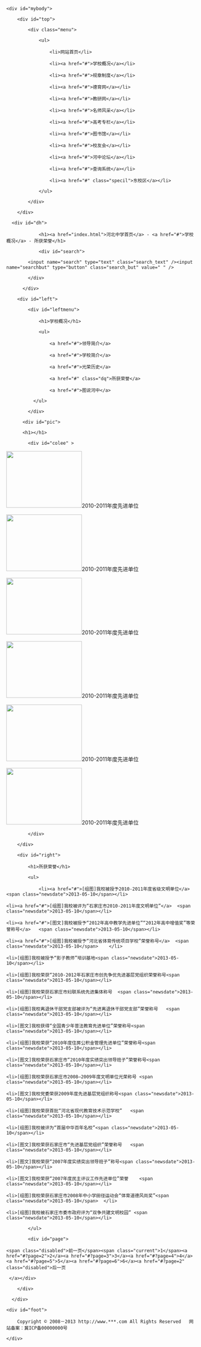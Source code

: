 <!DOCTYPE html PUBLIC "-//W3C//DTD XHTML 1.0 Transitional//EN" "http://www.w3.org/TR/xhtml1/DTD/xhtml1-transitional.dtd">

<html xmlns="http://www.w3.org/1999/xhtml">

<head>

<meta http-equiv="Content-Type" content="text/html; charset=utf-8" />

<title>河北中学</title>

<link href="http://127.0.0.1/secondcms/statics/css/hbschool/news.css" rel="stylesheet" type="text/css" />

</head>

<body>

	<div id="mybody">

    	<div id="top">

        	<div class="menu">

            	<ul>

                	<li>网站首页</li>

                    <li><a href="#">学校概况</a></li>

                    <li><a href="#">规章制度</a></li>

                    <li><a href="#">德育网</a></li>

                    <li><a href="#">教研网</a></li>

                    <li><a href="#">名师风采</a></li>

                    <li><a href="#">高考专栏</a></li>

                    <li><a href="#">图书馆</a></li>

                    <li><a href="#">校友会</a></li>

                    <li><a href="#">河中论坛</a></li>

                    <li><a href="#">查询系统</a></li> 

                    <li><a href="#" class="specil">东校区</a></li>   
                 
                </ul>

            </div>   
        
        </div>

      <div id="dh">

            	<h1><a href="index.html">河北中学首页</a> - <a href="#">学校概况</a> - 所获荣誉</h1>

            	<div id="search">

            <input name="search" type="text" class="search_text" /><input name="searchbut" type="button" class="search_but" value=" " />

            </div>

          </div>

        <div id="left">

        	<div id="leftmenu">

            	<h1>学校概况</h1>

                <ul>

                	<a href="#">领导简介</a>

                    <a href="#">学校简介</a>

                    <a href="#">光荣历史</a>

                    <a href="#" class="dq">所获荣誉</a>

                    <a href="#">图说河中</a>

              </ul>

            </div>

          <div id="pic">

          <h1></h1>

           	<div id="colee" >

<div id="colee1">

<p> <img src="http://127.0.0.1/secondcms/statics/images/hbschool/pic.gif" width="200" height="150" />2010-2011年度先进单位</p>

<p> <img src="http://127.0.0.1/secondcms/statics/images/hbschool/pic.gif" width="200" height="150" />2010-2011年度先进单位</p>

<p> <img src="http://127.0.0.1/secondcms/statics/images/hbschool/pic.gif" width="200" height="150" />2010-2011年度先进单位</p>

<p> <img src="http://127.0.0.1/secondcms/statics/images/hbschool/pic.gif" width="200" height="150" />2010-2011年度先进单位</p>

<p> <img src="http://127.0.0.1/secondcms/statics/images/hbschool/pic.gif" width="200" height="150" />2010-2011年度先进单位</p>

<p> <img src="http://127.0.0.1/secondcms/statics/images/hbschool/pic.gif" width="200" height="150" />2010-2011年度先进单位</p>


</div>

<div id="colee2"></div>

</div>

             
            </div>

        </div>
        
        <div id="right">

        	<h1>所获荣誉</h1>

            <ul>

            	<li><a href="#">[组图]我校被授予2010-2011年度省级文明单位</a>	<span class="newsdate">2013-05-10</span></li>

	<li><a href="#">[组图]我校被评为“石家庄市2010-2011年度文明单位”</a>	<span class="newsdate">2013-05-10</span></li>	

	<li><a href="#">[图文]我校被授予“2012年高中教学先进单位”“2012年高中增值奖”等荣誉称号</a>	<span class="newsdate">2013-05-10</span></li>

	<li><a href="#">[组图]我校被授予“河北省体育传统项目学校”荣誉称号</a>	<span class="newsdate">2013-05-10</span>	</li>

	<li>[组图]我校被授予“影子教师”培训基地<span class="newsdate">2013-05-10</span></li>		

	<li>[组图]我校荣获“2010-2012年石家庄市创先争优先进基层党组织荣誉称号<span class="newsdate">2013-05-10</span></li>

	<li>[组图]我校荣获石家庄市妇联系统先进集体称号	<span class="newsdate">2013-05-10</span></li>

	<li>[组图]我校离退休干部党支部被评为“先进离退休干部党支部”荣誉称号	<span class="newsdate">2013-05-10</span></li>

	<li>[图文]我校获得“全国青少年普法教育先进单位”荣誉称号<span class="newsdate">2013-05-10</span></li>	

	<li>[组图]我校荣获“2010年度住房公积金管理先进单位”荣誉称号<span class="newsdate">2013-05-10</span></li>

	<li>[图文]我校荣获石家庄市“2010年度实绩突出领导班子”荣誉称号<span class="newsdate">2013-05-10</span></li>

	<li>[组图]我校荣获石家庄市2008—2009年度文明单位光荣称号	<span class="newsdate">2013-05-10</span></li>

	<li>[图文]我校党委荣获2009年度先进基层党组织称号<span class="newsdate">2013-05-10</span></li>	

	<li>[组图]我校荣获首批“河北省现代教育技术示范学校”	<span class="newsdate">2013-05-10</span></li>

	<li>[组图]我校被评为“首届中华百年名校”<span class="newsdate">2013-05-10</span></li>	

	<li>[图文]我校荣获石家庄市“先进基层党组织”荣誉称号	<span class="newsdate">2013-05-10</span></li>

	<li>[图文]我校荣获“2007年度实绩突出领导班子”称号<span class="newsdate">2013-05-10</span></li>	

	<li>[图文]我校荣获“2007年度民主评议工作先进单位”荣誉	<span class="newsdate">2013-05-10</span></li>

	<li>[组图]我校荣获石家庄市2008年中小学田径运动会“体育道德风尚奖”<span class="newsdate">2013-05-10</span>	</li>

	<li>[组图]我校被石家庄市委市政府评为“双争共建文明校园”	<span class="newsdate">2013-05-10</span></li>

            </ul>

            <div id="page">

	<span class="disabled">前一页</span><span class="current">1</span><a href="#?page=2">2</a><a href="#?page=3">3</a><a href="#?page=4">4</a><a href="#?page=5">5</a><a href="#?page=6">6</a><a href="#?page=2" class="disabled">后一页 

	 </a></div>

        </div>
 
      </div>
 
	<div id="foot">	  

 		Copyright © 2008－2013 http://www.***.com All Rights Reserved   网站备案：冀ICP备00000000号

	</div>

</body>

<script type="text/javascript" src="{JS_PATH}/hbschool/pic.js"></script>

</html>
